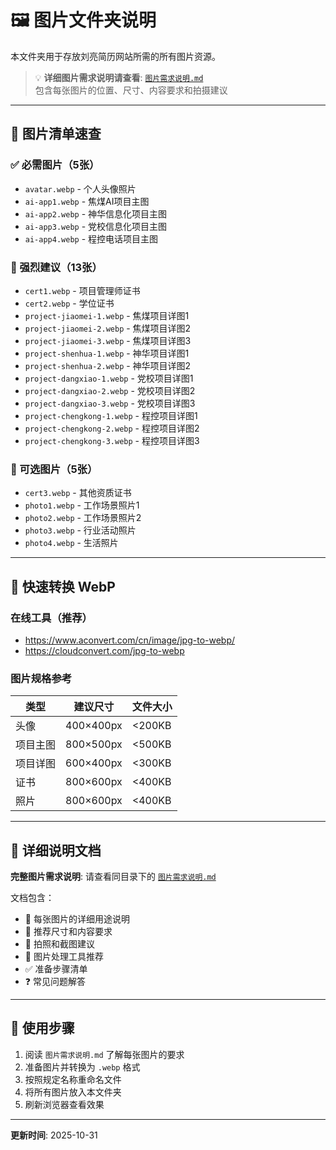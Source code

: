 # 🖼️ 图片文件夹说明

本文件夹用于存放刘亮简历网站所需的所有图片资源。

> 💡 **详细图片需求说明请查看**: [`图片需求说明.md`](./图片需求说明.md)  
> 包含每张图片的位置、尺寸、内容要求和拍摄建议

---

## 📂 图片清单速查

### ✅ 必需图片（5张）
- `avatar.webp` - 个人头像照片
- `ai-app1.webp` - 焦煤AI项目主图
- `ai-app2.webp` - 神华信息化项目主图
- `ai-app3.webp` - 党校信息化项目主图
- `ai-app4.webp` - 程控电话项目主图

### 🎯 强烈建议（13张）
- `cert1.webp` - 项目管理师证书
- `cert2.webp` - 学位证书
- `project-jiaomei-1.webp` - 焦煤项目详图1
- `project-jiaomei-2.webp` - 焦煤项目详图2
- `project-jiaomei-3.webp` - 焦煤项目详图3
- `project-shenhua-1.webp` - 神华项目详图1
- `project-shenhua-2.webp` - 神华项目详图2
- `project-dangxiao-1.webp` - 党校项目详图1
- `project-dangxiao-2.webp` - 党校项目详图2
- `project-dangxiao-3.webp` - 党校项目详图3
- `project-chengkong-1.webp` - 程控项目详图1
- `project-chengkong-2.webp` - 程控项目详图2
- `project-chengkong-3.webp` - 程控项目详图3

### 🌟 可选图片（5张）
- `cert3.webp` - 其他资质证书
- `photo1.webp` - 工作场景照片1
- `photo2.webp` - 工作场景照片2
- `photo3.webp` - 行业活动照片
- `photo4.webp` - 生活照片

---

## 🔧 快速转换 WebP

### 在线工具（推荐）
- https://www.aconvert.com/cn/image/jpg-to-webp/
- https://cloudconvert.com/jpg-to-webp

### 图片规格参考
| 类型 | 建议尺寸 | 文件大小 |
|------|---------|---------|
| 头像 | 400×400px | <200KB |
| 项目主图 | 800×500px | <500KB |
| 项目详图 | 600×400px | <300KB |
| 证书 | 800×600px | <400KB |
| 照片 | 800×600px | <400KB |

---

## 📖 详细说明文档

**完整图片需求说明**: 请查看同目录下的 [`图片需求说明.md`](./图片需求说明.md)

文档包含：
- 📸 每张图片的详细用途说明
- 📐 推荐尺寸和内容要求
- 🎨 拍照和截图建议
- 🔧 图片处理工具推荐
- ✅ 准备步骤清单
- ❓ 常见问题解答

---

## 🚀 使用步骤

1. 阅读 `图片需求说明.md` 了解每张图片的要求
2. 准备图片并转换为 `.webp` 格式
3. 按照规定名称重命名文件
4. 将所有图片放入本文件夹
5. 刷新浏览器查看效果

---

**更新时间**: 2025-10-31
